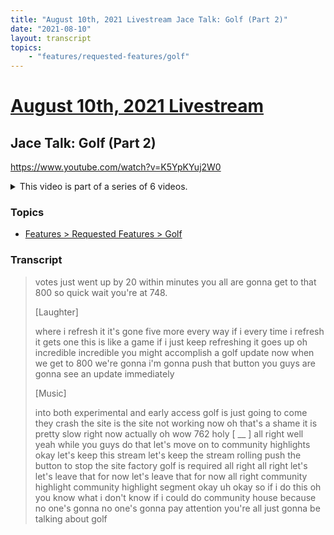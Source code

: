 ```yaml
---
title: "August 10th, 2021 Livestream Jace Talk: Golf (Part 2)"
date: "2021-08-10"
layout: transcript
topics:
    - "features/requested-features/golf"
---
```

# [August 10th, 2021 Livestream](../2021-08-10.md)
## Jace Talk: Golf (Part 2)
https://www.youtube.com/watch?v=K5YpKYuj2W0
<details>
<summary>This video is part of a series of 6 videos.</summary>

* [August 10th, 2021 Livestream Jace Talk: Golf (Part 1)](./yt-ejFvm7ESxk0.md) [https://www.youtube.com/watch?v=ejFvm7ESxk0](https://www.youtube.com/watch?v=ejFvm7ESxk0)
* [August 10th, 2021 Livestream Jace Talk: Golf (Part 3)](./yt-_puACB8clXQ.md) [https://www.youtube.com/watch?v=_puACB8clXQ](https://www.youtube.com/watch?v=_puACB8clXQ)
* [August 10th, 2021 Livestream Jace Talk: Golf (Part 4)](./yt-JvloiZrUmgs.md) [https://www.youtube.com/watch?v=JvloiZrUmgs](https://www.youtube.com/watch?v=JvloiZrUmgs)
* [August 10th, 2021 Livestream Jace Talk: Golf (Part 5)](./yt-1YsAHChZmrs.md) [https://www.youtube.com/watch?v=1YsAHChZmrs](https://www.youtube.com/watch?v=1YsAHChZmrs)
* [August 10th, 2021 Livestream Jace Talk: Golf (Part 6)](./yt-SN1SSlPdSUo.md) [https://www.youtube.com/watch?v=SN1SSlPdSUo](https://www.youtube.com/watch?v=SN1SSlPdSUo)
* [August 10th, 2021 Livestream Jace Talk: Golf (Part 7)](./yt-DFibHuakmB0.md) [https://www.youtube.com/watch?v=DFibHuakmB0](https://www.youtube.com/watch?v=DFibHuakmB0)
</details>


### Topics
* [Features > Requested Features > Golf](../topics/features/requested-features/golf.md)

### Transcript

> votes just went up by 20 within minutes you all are gonna get to that 800 so quick wait you're at 748.
>
> [Laughter]
>
> where i refresh it it's gone five more every way if i every time i refresh it gets one this is like a game if i just keep refreshing it goes up oh incredible incredible you might accomplish a golf update now when we get to 800 we're gonna i'm gonna push that button you guys are gonna see an update immediately
>
> [Music]
>
> into both experimental and early access golf is just going to come they crash the site is the site not working now oh that's a shame it is pretty slow right now actually oh wow 762 holy [ __ ] all right well yeah while you guys do that let's move on to community highlights okay let's keep this stream let's keep the stream rolling push the button to stop the site factory golf is required all right all right let's let's leave that for now let's leave that for now all right community highlight community highlight segment okay uh okay so if i do this oh you know what i don't know if i could do community house because no one's gonna no one's gonna pay attention you're all just gonna be talking about golf
